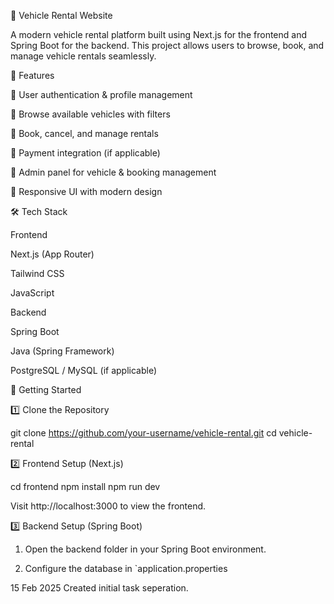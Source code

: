 🚗 Vehicle Rental Website

A modern vehicle rental platform built using Next.js for the frontend and Spring Boot for the backend. This project allows users to browse, book, and manage vehicle rentals seamlessly.

📌 Features

🔹 User authentication & profile management

🔹 Browse available vehicles with filters

🔹 Book, cancel, and manage rentals

🔹 Payment integration (if applicable)

🔹 Admin panel for vehicle & booking management

🔹 Responsive UI with modern design


🛠️ Tech Stack

Frontend

Next.js (App Router)

Tailwind CSS

JavaScript


Backend

Spring Boot

Java (Spring Framework)

PostgreSQL / MySQL (if applicable)


🚀 Getting Started

1️⃣ Clone the Repository

git clone https://github.com/your-username/vehicle-rental.git
cd vehicle-rental

2️⃣ Frontend Setup (Next.js)

cd frontend
npm install
npm run dev

Visit http://localhost:3000 to view the frontend.

3️⃣ Backend Setup (Spring Boot)

1. Open the backend folder in your Spring Boot environment.


2. Configure the database in `application.properties



15 Feb 2025 
Created initial task seperation.

